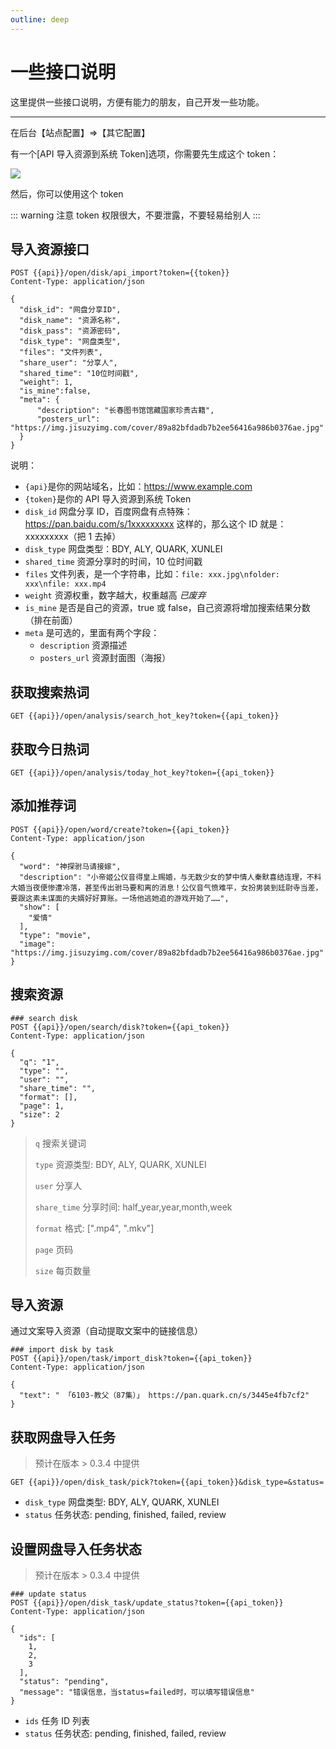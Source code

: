 ```yaml
---
outline: deep
---
```


# 一些接口说明

这里提供一些接口说明，方便有能力的朋友，自己开发一些功能。

---

在后台【站点配置】=>【其它配置】

有一个[API 导入资源到系统 Token]选项，你需要先生成这个 token：

![](/images/api/image.png)

然后，你可以使用这个 token

::: warning 注意
token 权限很大，不要泄露，不要轻易给别人
:::

## 导入资源接口

```http
POST {{api}}/open/disk/api_import?token={{token}}
Content-Type: application/json

{
  "disk_id": "网盘分享ID",
  "disk_name": "资源名称",
  "disk_pass": "资源密码",
  "disk_type": "网盘类型",
  "files": "文件列表",
  "share_user": "分享人",
  "shared_time": "10位时间戳",
  "weight": 1,
  "is_mine":false,
  "meta": {
      "description": "长春图书馆馆藏国家珍贵古籍",
      "posters_url": "https://img.jisuzyimg.com/cover/89a82bfdadb7b2ee56416a986b0376ae.jpg"
  }
}
```

说明：

- `{api}`是你的网站域名，比如：https://www.example.com
- `{token}`是你的 API 导入资源到系统 Token
- `disk_id` 网盘分享 ID，百度网盘有点特殊：https://pan.baidu.com/s/1xxxxxxxxx 这样的，那么这个 ID 就是：xxxxxxxxx（把 1 去掉）
- `disk_type` 网盘类型：BDY, ALY, QUARK, XUNLEI
- `shared_time` 资源分享时的时间，10 位时间戳
- `files` 文件列表，是一个字符串，比如：`file: xxx.jpg\nfolder: xxx\nfile: xxx.mp4`
- `weight` 资源权重，数字越大，权重越高 _已废弃_
- `is_mine` 是否是自己的资源，true 或 false，自己资源将增加搜索结果分数（排在前面）
- `meta` 是可选的，里面有两个字段：
  - `description` 资源描述
  - `posters_url` 资源封面图（海报）

## 获取搜索热词

```http
GET {{api}}/open/analysis/search_hot_key?token={{api_token}}
```

## 获取今日热词

```http
GET {{api}}/open/analysis/today_hot_key?token={{api_token}}
```

## 添加推荐词

```http
POST {{api}}/open/word/create?token={{api_token}}
Content-Type: application/json

{
  "word": "神探驸马请接嫁",
  "description": "小帝姬公仪音得皇上赐婚，与无数少女的梦中情人秦默喜结连理，不料大婚当夜便惨遭冷落，甚至传出驸马要和离的消息！公仪音气愤难平，女扮男装到廷尉寺当差，要跟这素未谋面的夫婿好好算账。一场他逃她追的游戏开始了……",
  "show": [
    "爱情"
  ],
  "type": "movie",
  "image": "https://img.jisuzyimg.com/cover/89a82bfdadb7b2ee56416a986b0376ae.jpg"
}
```

## 搜索资源

```http
### search disk
POST {{api}}/open/search/disk?token={{api_token}}
Content-Type: application/json

{
  "q": "1",
  "type": "",
  "user": "",
  "share_time": "",
  "format": [],
  "page": 1,
  "size": 2
}
```

> `q` 搜索关键词
>
> `type` 资源类型: BDY, ALY, QUARK, XUNLEI
>
> `user` 分享人
>
> `share_time` 分享时间: half_year,year,month,week
>
> `format` 格式: [".mp4", ".mkv"]
>
> `page` 页码
>
> `size` 每页数量

## 导入资源

通过文案导入资源（自动提取文案中的链接信息）

```http
### import disk by task
POST {{api}}/open/task/import_disk?token={{api_token}}
Content-Type: application/json

{
  "text": " 「6103-教父（87集）」 https://pan.quark.cn/s/3445e4fb7cf2"
}
```


## 获取网盘导入任务

> 预计在版本 > 0.3.4 中提供

```http
GET {{api}}/open/disk_task/pick?token={{api_token}}&disk_type=&status=
```

- `disk_type` 网盘类型: BDY, ALY, QUARK, XUNLEI
- `status` 任务状态: pending, finished, failed, review


## 设置网盘导入任务状态

> 预计在版本 > 0.3.4 中提供

```http
### update status
POST {{api}}/open/disk_task/update_status?token={{api_token}}
Content-Type: application/json

{
  "ids": [
    1,
    2,
    3
  ],
  "status": "pending",
  "message": "错误信息，当status=failed时，可以填写错误信息"
}
```

- `ids` 任务 ID 列表
- `status` 任务状态: pending, finished, failed, review

